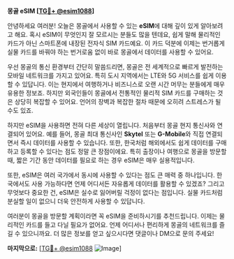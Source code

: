 **몽골 eSIM [[TG💪+ @esim1088](https://t.me/s/esim1088)]**

안녕하세요 여러분! 오늘은 몽골에서 사용할 수 있는 **eSIM**에 대해 깊이 있게 알아보려고 해요. 혹시 eSIM이 무엇인지 잘 모르시는 분들도 많을 텐데요, 쉽게 말해 물리적인 카드가 아닌 스마트폰에 내장된 전자식 SIM 카드예요. 이 카드 덕분에 이제는 번거롭게 실물 카드를 바꿔야 하는 번거로움 없이 바로 몽골에서 데이터를 사용할 수 있어요.

우선 몽골의 통신 환경부터 간단히 말씀드리면, 몽골은 전 세계적으로 빠르게 발전하는 모바일 네트워크를 가지고 있어요. 특히 도시 지역에서는 LTE와 5G 서비스를 쉽게 이용할 수 있답니다. 이는 현지에서 여행하거나 비즈니스로 오랜 시간 머무는 분들에게 매우 유용한 정보죠. 하지만 외국인들이 몽골에서 전통적인 물리적 SIM 카드를 구매하는 것은 상당히 복잡할 수 있어요. 언어의 장벽과 복잡한 절차 때문에 오히려 스트레스가 될 수도 있죠.

하지만 eSIM을 사용하면 전혀 다른 세상이 열립니다. 처음부터 몽골 현지 통신사와 연결되어 있어요. 예를 들어, 몽골 최대 통신사인 **Skytel** 또는 **G-Mobile**와 직접 연결되면서 즉시 데이터를 사용할 수 있습니다. 또한, 한국처럼 해외에서도 쉽게 데이터를 구매하고 등록할 수 있다는 점도 정말 큰 장점이에요. 특히 출장이나 여행으로 몽골을 방문할 때, 짧은 기간 동안 데이터를 필요로 하는 경우 eSIM은 매우 실용적입니다.

또한, eSIM은 여러 국가에서 동시에 사용할 수 있다는 점도 큰 매력 중 하나입니다. 한국에서도 사용 가능하다면 언제 어디서든 자유롭게 데이터를 활용할 수 있겠죠? 그리고 무엇보다 중요한 건, eSIM은 실수로 잃어버릴 걱정이 없다는 점입니다. 실물 카드처럼 분실할 일이 없으니 더욱 안전하게 사용할 수 있답니다.

여러분이 몽골을 방문할 계획이라면 꼭 eSIM을 준비하시기를 추천드립니다. 이제는 물리적인 카드를 들고 다닐 필요가 없어요. 언제 어디서나 편리하게 몽골의 네트워크를 즐길 수 있으니까요. 더 많은 정보를 얻고 싶으시다면 댓글이나 DM으로 문의 주세요!

**마지막으로:** [[TG💪+ @esim1088](https://t.me/s/esim1088) ![Image](https://i.postimg.cc/Y0z9fWf4/image.png)]